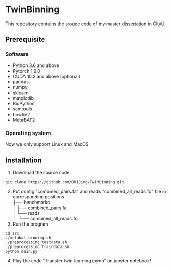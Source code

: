 # TwinBinning  
This repository contains the srouce code of my master dissertation in CityU.  
## Prerequisite  
### Software  
+ Python 3.6 and above  
+ Pytorch 1.9.0  
+ CUDA 10.2 and above (optional)  
+ pandas  
+ numpy  
+ sklearn  
+ matplotlib  
+ BioPython  
+ samtools  
+ bowtie2  
+ MetaBAT2  
### Operating system  
Now we only support Linux and MacOS  
## Installation  
1. Download the source code  
```
git clone https://github.com/DkiJing/TwinBinning.git   
```  
2. Put contig "combined_pairs.fa" and reads "combined_all_reads.fq" file in corresponding positions  
├── benchmarks  
│   ├── combined_pairs.fa   
│   └── reads  
│       └── combined_all_reads.fq  
3. Run the program  
```  
cd src  
./metabat_binning.sh  
./preprocessing_testdata.sh  
./preprocessing_traindata.sh  
python main.py  
```  
4. Play the code "Transfer twin learning.ipynb" on jupyter notebook!  

